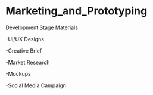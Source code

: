 Marketing_and_Prototyping
=========================

Development Stage Materials

-UI/UX Designs

-Creative Brief

-Market Research

-Mockups

-Social Media Campaign